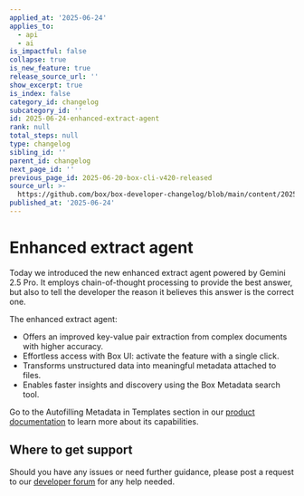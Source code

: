 ```yaml
---
applied_at: '2025-06-24'
applies_to:
  - api
  - ai
is_impactful: false
collapse: true
is_new_feature: true
release_source_url: ''
show_excerpt: true
is_index: false
category_id: changelog
subcategory_id: ''
id: 2025-06-24-enhanced-extract-agent
rank: null
total_steps: null
type: changelog
sibling_id: ''
parent_id: changelog
next_page_id: ''
previous_page_id: 2025-06-20-box-cli-v420-released
source_url: >-
  https://github.com/box/box-developer-changelog/blob/main/content/2025/06-24-enhanced-extract-agent.md
published_at: '2025-06-24'
---
```

# Enhanced extract agent

Today we introduced the new enhanced extract agent powered by Gemini 2.5 Pro. It employs chain-of-thought
processing to provide the best answer, but also to tell the developer the reason it believes this answer is the correct one.

The enhanced extract agent:

* Offers an improved key-value pair extraction from complex documents with higher accuracy.
* Effortless access with Box UI: activate the feature with a single click.
* Transforms unstructured data into meaningful metadata attached to files.
* Enables faster insights and discovery using the Box Metadata search tool.

Go to the Autofilling Metadata in Templates section in our [product documentation][1] to learn more about its capabilities.

<!-- more -->

## Where to get support

Should you have any issues or need further guidance, please post a request to our [developer forum][2] for any help needed.

[1]: https://support.box.com/hc/en-us/articles/360044196173-Using-Metadata
[2]: https://forum.box.com/